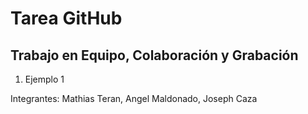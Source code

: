 # Tarea GitHub
## Trabajo en Equipo, Colaboración y Grabación
1. Ejemplo 1

Integrantes: Mathias Teran, Angel Maldonado, Joseph Caza
